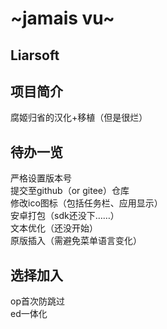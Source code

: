 # ~jamais vu~


## Liarsoft

## 项目简介
腐姬归省的汉化+移植（但是很烂）   


## 待办一览
严格设置版本号   
提交至github（or gitee）仓库    
修改ico图标（包括任务栏、应用显示）   
安卓打包（sdk还没下……）   
文本优化（还没开始）  
原版插入（需避免菜单语言变化）   


## 选择加入
op首次防跳过   
ed一体化


